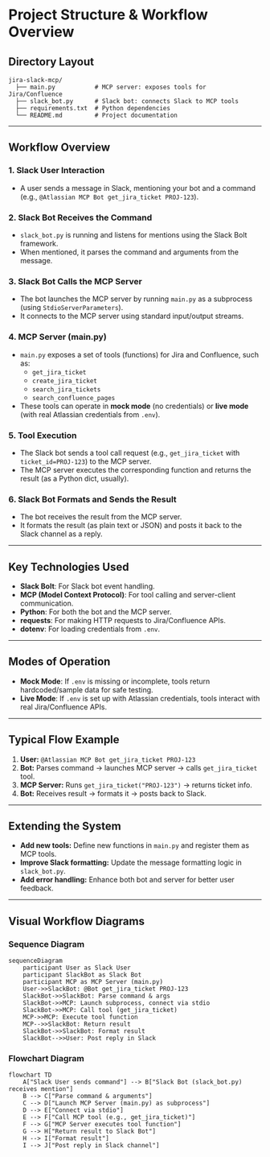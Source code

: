 # Project Structure & Workflow Overview

## Directory Layout

```
jira-slack-mcp/
  ├── main.py           # MCP server: exposes tools for Jira/Confluence
  ├── slack_bot.py      # Slack bot: connects Slack to MCP tools
  ├── requirements.txt  # Python dependencies
  └── README.md         # Project documentation
```

---

## Workflow Overview

### 1. Slack User Interaction
- A user sends a message in Slack, mentioning your bot and a command (e.g., `@Atlassian MCP Bot get_jira_ticket PROJ-123`).

### 2. Slack Bot Receives the Command
- `slack_bot.py` is running and listens for mentions using the Slack Bolt framework.
- When mentioned, it parses the command and arguments from the message.

### 3. Slack Bot Calls the MCP Server
- The bot launches the MCP server by running `main.py` as a subprocess (using `StdioServerParameters`).
- It connects to the MCP server using standard input/output streams.

### 4. MCP Server (main.py)
- `main.py` exposes a set of tools (functions) for Jira and Confluence, such as:
  - `get_jira_ticket`
  - `create_jira_ticket`
  - `search_jira_tickets`
  - `search_confluence_pages`
- These tools can operate in **mock mode** (no credentials) or **live mode** (with real Atlassian credentials from `.env`).

### 5. Tool Execution
- The Slack bot sends a tool call request (e.g., `get_jira_ticket` with `ticket_id=PROJ-123`) to the MCP server.
- The MCP server executes the corresponding function and returns the result (as a Python dict, usually).

### 6. Slack Bot Formats and Sends the Result
- The bot receives the result from the MCP server.
- It formats the result (as plain text or JSON) and posts it back to the Slack channel as a reply.

---

## Key Technologies Used

- **Slack Bolt**: For Slack bot event handling.
- **MCP (Model Context Protocol)**: For tool calling and server-client communication.
- **Python**: For both the bot and the MCP server.
- **requests**: For making HTTP requests to Jira/Confluence APIs.
- **dotenv**: For loading credentials from `.env`.

---

## Modes of Operation

- **Mock Mode**: If `.env` is missing or incomplete, tools return hardcoded/sample data for safe testing.
- **Live Mode**: If `.env` is set up with Atlassian credentials, tools interact with real Jira/Confluence APIs.

---

## Typical Flow Example

1. **User:** `@Atlassian MCP Bot get_jira_ticket PROJ-123`
2. **Bot:** Parses command → launches MCP server → calls `get_jira_ticket` tool.
3. **MCP Server:** Runs `get_jira_ticket("PROJ-123")` → returns ticket info.
4. **Bot:** Receives result → formats it → posts back to Slack.

---

## Extending the System

- **Add new tools:** Define new functions in `main.py` and register them as MCP tools.
- **Improve Slack formatting:** Update the message formatting logic in `slack_bot.py`.
- **Add error handling:** Enhance both bot and server for better user feedback. 

---

## Visual Workflow Diagrams

### Sequence Diagram

```mermaid
sequenceDiagram
    participant User as Slack User
    participant SlackBot as Slack Bot
    participant MCP as MCP Server (main.py)
    User->>SlackBot: @Bot get_jira_ticket PROJ-123
    SlackBot->>SlackBot: Parse command & args
    SlackBot->>MCP: Launch subprocess, connect via stdio
    SlackBot->>MCP: Call tool (get_jira_ticket)
    MCP->>MCP: Execute tool function
    MCP-->>SlackBot: Return result
    SlackBot->>SlackBot: Format result
    SlackBot-->>User: Post reply in Slack
```

### Flowchart Diagram

```mermaid
flowchart TD
    A["Slack User sends command"] --> B["Slack Bot (slack_bot.py) receives mention"]
    B --> C["Parse command & arguments"]
    C --> D["Launch MCP Server (main.py) as subprocess"]
    D --> E["Connect via stdio"]
    E --> F["Call MCP tool (e.g., get_jira_ticket)"]
    F --> G["MCP Server executes tool function"]
    G --> H["Return result to Slack Bot"]
    H --> I["Format result"]
    I --> J["Post reply in Slack channel"]
``` 